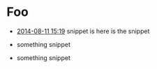 # Foo

* [2014-08-11 15:19](../log/20140811.1519.md)
  snippet is here is the snippet

* something
  snippet

* something
  snippet


